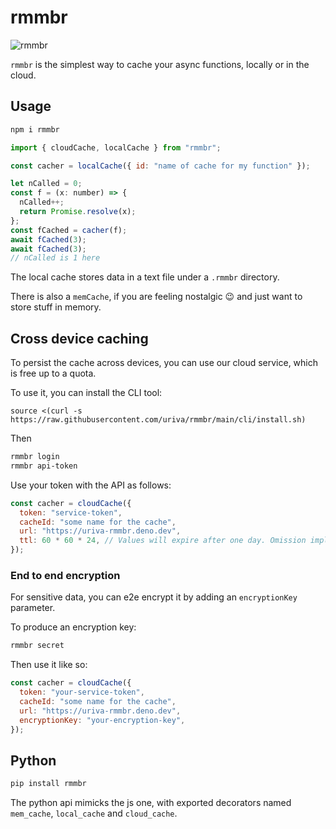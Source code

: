 # rmmbr

![rmmbr](https://media.tenor.com/NcnMXggTODAAAAAC/yeah-i-member-memberberries.gif)

`rmmbr` is the simplest way to cache your async functions, locally or in the
cloud.

## Usage

```sh
npm i rmmbr
```

```js
import { cloudCache, localCache } from "rmmbr";

const cacher = localCache({ id: "name of cache for my function" });

let nCalled = 0;
const f = (x: number) => {
  nCalled++;
  return Promise.resolve(x);
};
const fCached = cacher(f);
await fCached(3);
await fCached(3);
// nCalled is 1 here
```

The local cache stores data in a text file under a `.rmmbr` directory.

There is also a `memCache`, if you are feeling nostalgic 😉 and just want to
store stuff in memory.

## Cross device caching

To persist the cache across devices, you can use our cloud service, which is free up to a quota.

To use it, you can install the CLI tool:

`source <(curl -s https://raw.githubusercontent.com/uriva/rmmbr/main/cli/install.sh)`

Then

```sh
rmmbr login
rmmbr api-token
```

Use your token with the API as follows:

```js
const cacher = cloudCache({
  token: "service-token",
  cacheId: "some name for the cache",
  url: "https://uriva-rmmbr.deno.dev",
  ttl: 60 * 60 * 24, // Values will expire after one day. Omission implies max (one week).
});
```

### End to end encryption

For sensitive data, you can e2e encrypt it by adding an `encryptionKey`
parameter.

To produce an encryption key:

```sh
rmmbr secret
```

Then use it like so:

```js
const cacher = cloudCache({
  token: "your-service-token",
  cacheId: "some name for the cache",
  url: "https://uriva-rmmbr.deno.dev",
  encryptionKey: "your-encryption-key",
});
```

## Python

```sh
pip install rmmbr
```

The python api mimicks the js one, with exported decorators named `mem_cache`,
`local_cache` and `cloud_cache`.
